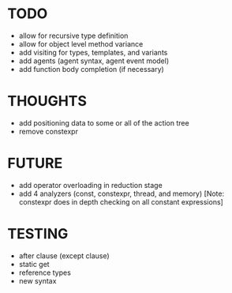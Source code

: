 # TODO

- allow for recursive type definition
- allow for object level method variance
- add visiting for types, templates, and variants
- add agents (agent syntax, agent event model)
- add function body completion (if necessary)

# THOUGHTS

- add positioning data to some or all of the action tree
- remove constexpr

# FUTURE

- add operator overloading in reduction stage
- add 4 analyzers (const, constexpr, thread, and memory) [Note: constexpr does in depth checking on all constant expressions]

# TESTING

- after clause (except clause)
- static get
- reference types
- new syntax
